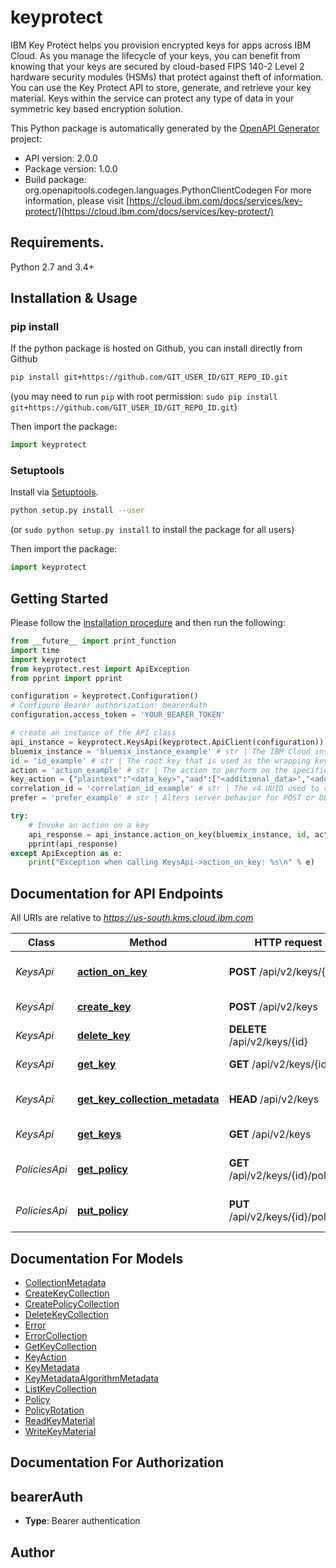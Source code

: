 # keyprotect
IBM Key Protect helps you provision encrypted keys for apps across IBM Cloud. As you manage the lifecycle of your keys, you can benefit from knowing that your keys are secured by cloud-based FIPS 140-2 Level 2 hardware security modules (HSMs) that protect against theft of information. You can use the Key Protect API to store, generate, and retrieve your key material. Keys within the service can protect any type of data in your symmetric key based encryption solution.

This Python package is automatically generated by the [OpenAPI Generator](https://openapi-generator.tech) project:

- API version: 2.0.0
- Package version: 1.0.0
- Build package: org.openapitools.codegen.languages.PythonClientCodegen
For more information, please visit [https://cloud.ibm.com/docs/services/key-protect/](https://cloud.ibm.com/docs/services/key-protect/)

## Requirements.

Python 2.7 and 3.4+

## Installation & Usage
### pip install

If the python package is hosted on Github, you can install directly from Github

```sh
pip install git+https://github.com/GIT_USER_ID/GIT_REPO_ID.git
```
(you may need to run `pip` with root permission: `sudo pip install git+https://github.com/GIT_USER_ID/GIT_REPO_ID.git`)

Then import the package:
```python
import keyprotect 
```

### Setuptools

Install via [Setuptools](http://pypi.python.org/pypi/setuptools).

```sh
python setup.py install --user
```
(or `sudo python setup.py install` to install the package for all users)

Then import the package:
```python
import keyprotect
```

## Getting Started

Please follow the [installation procedure](#installation--usage) and then run the following:

```python
from __future__ import print_function
import time
import keyprotect
from keyprotect.rest import ApiException
from pprint import pprint

configuration = keyprotect.Configuration()
# Configure Bearer authorization: bearerAuth
configuration.access_token = 'YOUR_BEARER_TOKEN'

# create an instance of the API class
api_instance = keyprotect.KeysApi(keyprotect.ApiClient(configuration))
bluemix_instance = 'bluemix_instance_example' # str | The IBM Cloud instance ID that identifies your Key Protect service instance.
id = 'id_example' # str | The root key that is used as the wrapping key. It must be a v4 UUID for an active key.
action = 'action_example' # str | The action to perform on the specified key.
key_action = {"plaintext":"<data_key>","aad":["<additional_data>","<additional_data>"]} # KeyAction | The request to perform a key wrap operation.
correlation_id = 'correlation_id_example' # str | The v4 UUID used to correlate and track transactions. (optional)
prefer = 'prefer_example' # str | Alters server behavior for POST or DELETE operations. A header with `return=minimal` causes the service to  return only the key identifier, or metadata. A header containing `return=representation` returns both the key  material and metadata in the response entity-body. If the key has been designated as a root key, the  system cannot return the key material.      **Note:** During POST operations, Key Protect may not immediately return the key material due to key generation time. To retrieve the key material, you can perform a subsequent `GET /keys/{id}` request. (optional)

try:
    # Invoke an action on a key
    api_response = api_instance.action_on_key(bluemix_instance, id, action, key_action, correlation_id=correlation_id, prefer=prefer)
    pprint(api_response)
except ApiException as e:
    print("Exception when calling KeysApi->action_on_key: %s\n" % e)

```

## Documentation for API Endpoints

All URIs are relative to *https://us-south.kms.cloud.ibm.com*

Class | Method | HTTP request | Description
------------ | ------------- | ------------- | -------------
*KeysApi* | [**action_on_key**](docs/KeysApi.md#action_on_key) | **POST** /api/v2/keys/{id} | Invoke an action on a key
*KeysApi* | [**create_key**](docs/KeysApi.md#create_key) | **POST** /api/v2/keys | Create a new key
*KeysApi* | [**delete_key**](docs/KeysApi.md#delete_key) | **DELETE** /api/v2/keys/{id} | Delete a key by ID
*KeysApi* | [**get_key**](docs/KeysApi.md#get_key) | **GET** /api/v2/keys/{id} | Retrieve a key by ID
*KeysApi* | [**get_key_collection_metadata**](docs/KeysApi.md#get_key_collection_metadata) | **HEAD** /api/v2/keys | Retrieve the number of keys
*KeysApi* | [**get_keys**](docs/KeysApi.md#get_keys) | **GET** /api/v2/keys | Retrieve a list of keys
*PoliciesApi* | [**get_policy**](docs/PoliciesApi.md#get_policy) | **GET** /api/v2/keys/{id}/policies | Retrieve a list of policies
*PoliciesApi* | [**put_policy**](docs/PoliciesApi.md#put_policy) | **PUT** /api/v2/keys/{id}/policies | Replace an existing policy


## Documentation For Models

 - [CollectionMetadata](docs/CollectionMetadata.md)
 - [CreateKeyCollection](docs/CreateKeyCollection.md)
 - [CreatePolicyCollection](docs/CreatePolicyCollection.md)
 - [DeleteKeyCollection](docs/DeleteKeyCollection.md)
 - [Error](docs/Error.md)
 - [ErrorCollection](docs/ErrorCollection.md)
 - [GetKeyCollection](docs/GetKeyCollection.md)
 - [KeyAction](docs/KeyAction.md)
 - [KeyMetadata](docs/KeyMetadata.md)
 - [KeyMetadataAlgorithmMetadata](docs/KeyMetadataAlgorithmMetadata.md)
 - [ListKeyCollection](docs/ListKeyCollection.md)
 - [Policy](docs/Policy.md)
 - [PolicyRotation](docs/PolicyRotation.md)
 - [ReadKeyMaterial](docs/ReadKeyMaterial.md)
 - [WriteKeyMaterial](docs/WriteKeyMaterial.md)


## Documentation For Authorization


## bearerAuth

- **Type**: Bearer authentication


## Author




